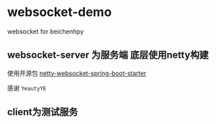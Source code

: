 # websocket-demo
websocket for beichenhpy
## websocket-server 为服务端 底层使用netty构建

使用开源包 [netty-websocket-spring-boot-starter](https://github.com/YeautyYE/netty-websocket-spring-boot-starter)

感谢 `YeautyYE`
## client为测试服务
  



#### 
